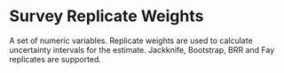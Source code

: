 # Survey Replicate Weights

A set of numeric variables. Replicate weights are used to calculate uncertainty intervals for the estimate. Jackknife, Bootstrap, BRR and Fay replicates are supported.
